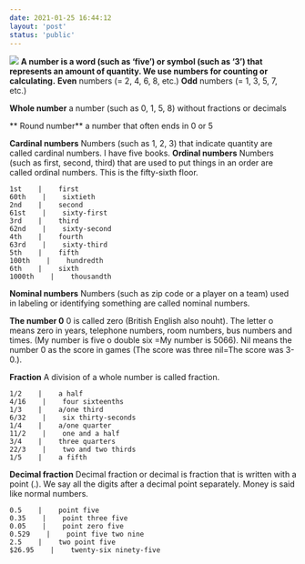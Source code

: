 ```yaml
---
date: 2021-01-25 16:44:12
layout: 'post'
status: 'public'
---
```


![](https://2.bp.blogspot.com/-0ihV-GRx8ks/V7vvVeprOvI/AAAAAAAAC-U/TW7NERrcn2EEcVx46rWNOm5oVTGwv2sEQCLcB/s1600/Numbers.jpg)
**A number is a word (such as ‘five’) or symbol (such as ‘3’) that represents an amount of quantity. We use numbers for counting or calculating.**
**Even** numbers (= 2, 4, 6, 8, etc.)
**Odd** numbers (= 1, 3, 5, 7, etc.)

**Whole number**
a number (such as 0, 1, 5, 8) without fractions or decimals

** Round number**
a number that often ends in 0 or 5

**Cardinal numbers**
Numbers (such as 1, 2, 3) that indicate quantity are called cardinal numbers.
I have five books.
**Ordinal numbers**
Numbers (such as first, second, third) that are used to put things in an order are called ordinal numbers.
This is the fifty-sixth floor.

```table
1st    |    first
60th    |    sixtieth
2nd    |    second
61st    |    sixty-first
3rd    |    third
62nd    |    sixty-second
4th    |    fourth
63rd    |    sixty-third
5th    |    fifth
100th    |    hundredth
6th    |    sixth
1000th    |    thousandth
```

**Nominal numbers**
Numbers (such as zip code or a player on a team) used in labeling or identifying something are called nominal numbers.

**The number 0**
0 is called zero (British English also nouht). The  letter o means zero in years, telephone numbers, room numbers, bus numbers and times. (My number is five o double six =My number is 5066). Nil means the number 0 as the score in games (The score was three nil=The score was 3-0.).

**Fraction**
A division of a whole number is called fraction.

```table
1/2    |    a half
4/16    |    four sixteenths
1/3    |    a/one third
6/32    |    six thirty-seconds
1/4    |    a/one quarter
11/2    |    one and a half
3/4    |    three quarters
22/3    |    two and two thirds
1/5    |    a fifth
```

**Decimal fraction**
Decimal fraction or decimal is fraction that is written with a point (.). We say all the digits after a decimal point separately. Money is said like normal numbers.

```table
0.5    |    point five
0.35    |    point three five
0.05    |    point zero five
0.529    |    point five two nine
2.5    |    two point five
$26.95    |    twenty-six ninety-five
```
